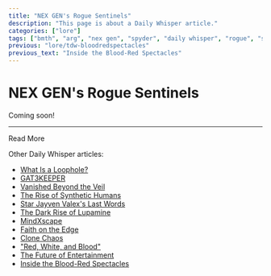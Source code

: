 ```yaml
---
title: "NEX GEN's Rogue Sentinels"
description: "This page is about a Daily Whisper article."
categories: ["lore"]
tags: ["bmth", "arg", "nex gen", "spyder", "daily whisper", "rogue", "sentinels"]
previous: "lore/tdw-bloodredspectacles"
previous_text: "Inside the Blood-Red Spectacles"
---
```

# NEX GEN's Rogue Sentinels

Coming soon!

***

Read More

Other Daily Whisper articles:

- [What Is a Loophole?](tdw-loophole)
- [GAT3KEEPER](tdw-gatekeeper)
- [Vanished Beyond the Veil](tdw-vanished)
- [The Rise of Synthetic Humans](tdw-riseofsynth)
- [Star Jayven Valex's Last Words](tdw-valexlastwords)
- [The Dark Rise of Lupamine](tdw-riseoflupamine)
- [MindXscape](tdw-mindxscape)
- [Faith on the Edge](tdw-faithedge)
- [Clone Chaos](tdw-clonechaos)
- ["Red, White, and Blood"](tdw-redwhiteblood)
- [The Future of Entertainment](tdw-futureentertainment)
- [Inside the Blood-Red Spectacles](tdw-bloodredspectacles)
